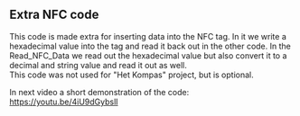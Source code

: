 ## Extra NFC code

This code is made extra for inserting data into the NFC tag. In it we write a hexadecimal value into the tag and read it back out in the other code.
In the Read_NFC_Data we read out the hexadecimal value but also convert it to a decimal and string value and read it out as well.  
This code was not used for "Het Kompas" project, but is optional.

In next video a short demonstration of the code: https://youtu.be/4iU9dGybslI
